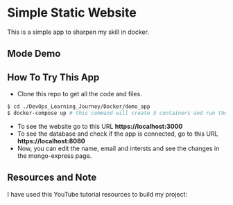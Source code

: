 # Simple Static Website
This is a simple app to sharpen my skill in docker.
## Mode Demo

## How To Try This App
* Clone this repo to get all the code and files.
```bash
$ cd ./DevOps_Learning_Journey/Docker/demo_app
$ docker-compose up # this command will create 3 containers and run them.
```

* To see the website go to this URL **https://localhost:3000**
* To see the database and check if the app is connected, go to this URL **https://localhost:8080**
* Now, you can edit the name, email and intersts and see the changes in the mongo-express page.

## Resources and Note
I have used this YouTube tutorial resources to build my project:
